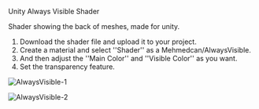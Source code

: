 Unity Always Visible Shader

Shader showing the back of meshes, made for unity.

1) Download the shader file and upload it to your project.
2) Create a material and select ''Shader'' as a  Mehmedcan/AlwaysVisible.
3) And then adjust the ''Main Color'' and ''Visible Color'' as you want.
4) Set the transparency feature.


![AlwaysVisible-1](https://user-images.githubusercontent.com/44032886/90976470-073b0000-e546-11ea-843e-8130d8793914.png)

![AlwaysVisible-2](https://user-images.githubusercontent.com/44032886/90976305-8e877400-e544-11ea-9a4f-926a6c2fab6d.PNG)
